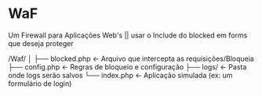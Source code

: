 # WaF
Um Firewall para Aplicações Web's ||
usar o Include do blocked em forms que deseja proteger

/Waf/
│
├── blocked.php          ← Arquivo que intercepta as requisições/Bloqueia
├── config.php           ← Regras de bloqueio e configuração
├── logs/                ← Pasta onde logs serão salvos
└── index.php            ← Aplicação simulada (ex: um formulário de login)
